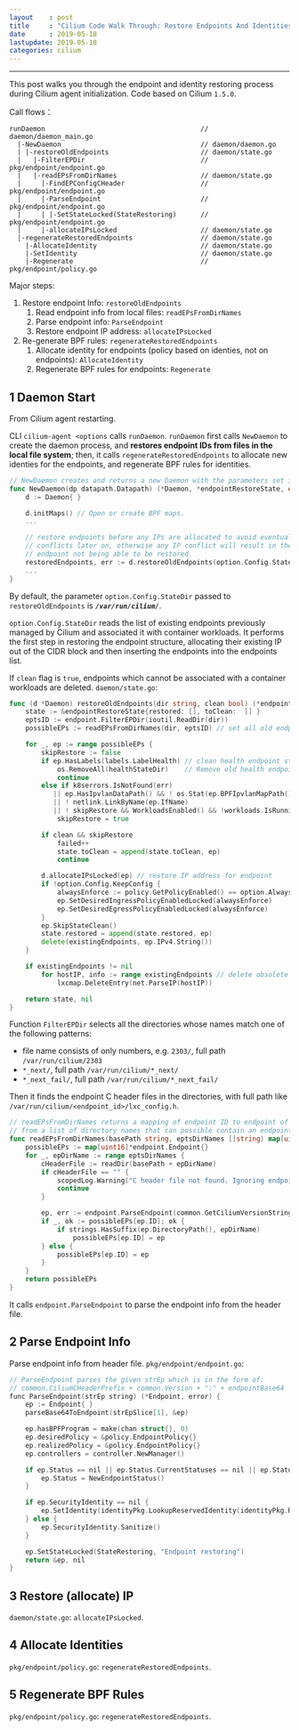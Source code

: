 ```yaml
---
layout    : post
title     : "Cilium Code Walk Through: Restore Endpoints And Identities On Restart"
date      : 2019-05-18
lastupdate: 2019-05-18
categories: cilium
---
```


----

This post walks you through the endpoint and identity restoring process during
Cilium agent initialization. Code based on Cilium `1.5.0`.

Call flows：

```shell
runDaemon                                       // daemon/daemon_main.go
  |-NewDaemon                                   // daemon/daemon.go
  | |-restoreOldEndpoints                       // daemon/state.go
  |   |-FilterEPDir                             // pkg/endpoint/endpoint.go
  |   |-readEPsFromDirNames                     // daemon/state.go
  |     |-FindEPConfigCHeader                   // pkg/endpoint/endpoint.go
  |     |-ParseEndpoint                         // pkg/endpoint/endpoint.go
  |     | |-SetStateLocked(StateRestoring)      // pkg/endpoint/endpoint.go
  |     |-allocateIPsLocked                     // daemon/state.go
  |-regenerateRestoredEndpoints                 // daemon/state.go
    |-AllocateIdentity                          // daemon/state.go
    |-SetIdentity                               // daemon/state.go
    |-Regenerate                                // pkg/endpoint/policy.go
```

Major steps:

1. Restore endpoint Info: `restoreOldEndpoints`
    1. Read endpoint info from local files: `readEPsFromDirNames`
    1. Parse endpoint info: `ParseEndpoint`
    1. Restore endpoint IP address: `allocateIPsLocked`
1. Re-generate BPF rules: `regenerateRestoredEndpoints`
    1. Allocate identity for endpoints (policy based on identies, not on endpoints): `AllocateIdentity`
    1. Regenerate BPF rules for endpoints: `Regenerate`

## 1 Daemon Start

From Cilium agent restarting.

CLI `cilium-agent <options` calls `runDaemon`.
`runDaemon` first calls `NewDaemon` to create the daemon process, and
**restores endpoint IDs from files in the local file system**;
then, it calls `regenerateRestoredEndpoints` to allocate new identies for
the endpoints, and regenerate BPF rules for identities.

```go
// NewDaemon creates and returns a new Daemon with the parameters set in c.
func NewDaemon(dp datapath.Datapath) (*Daemon, *endpointRestoreState, error) {
	d := Daemon{ }

	d.initMaps() // Open or create BPF maps.
	...

	// restore endpoints before any IPs are allocated to avoid eventual IP
	// conflicts later on, otherwise any IP conflict will result in the
	// endpoint not being able to be restored.
	restoredEndpoints, err := d.restoreOldEndpoints(option.Config.StateDir, true)
	...
}
```

By default, the parameter `option.Config.StateDir` passed to
`restoreOldEndpoints` is ***`/var/run/cilium/`***.

`option.Config.StateDir` reads the list of existing endpoints previously managed
by Cilium and associated it with container workloads. It
performs the first step in restoring the endpoint structure,
allocating their existing IP out of the CIDR block and then inserting the
endpoints into the endpoints list.

If `clean` flag is `true`, endpoints which cannot be associated with a container
workloads are deleted. `daemon/state.go`:

```go
func (d *Daemon) restoreOldEndpoints(dir string, clean bool) (*endpointRestoreState, error) {
	state := &endpointRestoreState{restored: [], toClean:  [] }
	eptsID := endpoint.FilterEPDir(ioutil.ReadDir(dir))
	possibleEPs := readEPsFromDirNames(dir, eptsID) // set all old endpoints to StateRestoring

	for _, ep := range possibleEPs {
		skipRestore := false
		if ep.HasLabels(labels.LabelHealth) // clean health endpoint state unconditionally.
			os.RemoveAll(healthStateDir)    // Remove old health endpoint state directory
			continue
		else if k8serrors.IsNotFound(err)                                     // Pod not found in K8S
		   || ep.HasIpvlanDataPath() && ! os.Stat(ep.BPFIpvlanMapPath())      // interface could not found
		   || ! netlink.LinkByName(ep.IfName)                                 // interface could not found
		   || ! skipRestore && WorkloadsEnabled() && !workloads.IsRunning(ep) // no workload could be associated 
			skipRestore = true

		if clean && skipRestore
			failed++
			state.toClean = append(state.toClean, ep)
			continue

		d.allocateIPsLocked(ep) // restore IP address for endpoint
		if !option.Config.KeepConfig {
			alwaysEnforce := policy.GetPolicyEnabled() == option.AlwaysEnforce
			ep.SetDesiredIngressPolicyEnabledLocked(alwaysEnforce)
			ep.SetDesiredEgressPolicyEnabledLocked(alwaysEnforce)
		}
		ep.SkipStateClean()
		state.restored = append(state.restored, ep)
		delete(existingEndpoints, ep.IPv4.String())
	}

	if existingEndpoints != nil
		for hostIP, info := range existingEndpoints // delete obsolete endpoint from BPF map if !info.IsHost()
			lxcmap.DeleteEntry(net.ParseIP(hostIP))

	return state, nil
}
```

Function `FilterEPDir` selects all the directories whose names match one of the
following patterns:

* file name consists of only numbers, e.g. `2303/`, full path `/var/run/cilium/2303`
* `*_next/`, full path `/var/run/cilium/*_next/`
* `*_next_fail/`, full path `/var/run/cilium/*_next_fail/`

Then it finds the endpoint C header files in the directories,
with full path like `/var/run/cilium/<endpoint_id>/lxc_config.h`.

```go
// readEPsFromDirNames returns a mapping of endpoint ID to endpoint of endpoints
// from a list of directory names that can possible contain an endpoint.
func readEPsFromDirNames(basePath string, eptsDirNames []string) map[uint16]*endpoint.Endpoint {
	possibleEPs := map[uint16]*endpoint.Endpoint{}
	for _, epDirName := range eptsDirNames {
		cHeaderFile := readDir(basePath + epDirName)
		if cHeaderFile == "" {
			scopedLog.Warning("C header file not found. Ignoring endpoint")
			continue
		}

		ep, err := endpoint.ParseEndpoint(common.GetCiliumVersionString(cHeaderFile))
		if _, ok := possibleEPs[ep.ID]; ok {
			if strings.HasSuffix(ep.DirectoryPath(), epDirName)
				possibleEPs[ep.ID] = ep
		} else {
			possibleEPs[ep.ID] = ep
		}
	}
	return possibleEPs
}
```

It calls `endpoint.ParseEndpoint` to parse the endpoint info from the header
file.

## 2 Parse Endpoint Info

Parse endpoint info from header file.
`pkg/endpoint/endpoint.go`:

```c
// ParseEndpoint parses the given strEp which is in the form of:
// common.CiliumCHeaderPrefix + common.Version + ":" + endpointBase64
func ParseEndpoint(strEp string) (*Endpoint, error) {
	ep := Endpoint{ }
	parseBase64ToEndpoint(strEpSlice[1], &ep)

	ep.hasBPFProgram = make(chan struct{}, 0)
	ep.desiredPolicy = &policy.EndpointPolicy{}
	ep.realizedPolicy = &policy.EndpointPolicy{}
	ep.controllers = controller.NewManager()

	if ep.Status == nil || ep.Status.CurrentStatuses == nil || ep.Status.Log == nil {
		ep.Status = NewEndpointStatus()
	}

	if ep.SecurityIdentity == nil {
		ep.SetIdentity(identityPkg.LookupReservedIdentity(identityPkg.ReservedIdentityInit))
	} else {
		ep.SecurityIdentity.Sanitize()
	}

	ep.SetStateLocked(StateRestoring, "Endpoint restoring")
	return &ep, nil
}
```

## 3 Restore (allocate) IP

`daemon/state.go`: `allocateIPsLocked`.

## 4 Allocate Identities

`pkg/endpoint/policy.go`: `regenerateRestoredEndpoints`.

## 5 Regenerate BPF Rules

`pkg/endpoint/policy.go`: `regenerateRestoredEndpoints`.
